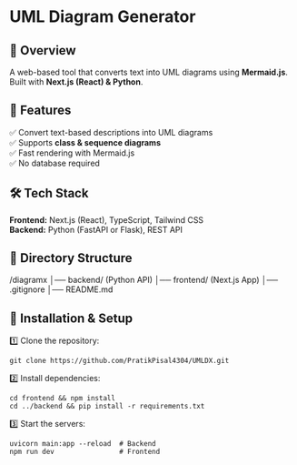 # UML Diagram Generator  

## 📌 Overview  
A web-based tool that converts text into UML diagrams using **Mermaid.js**. Built with **Next.js (React) & Python**.  

## 🚀 Features  
✅ Convert text-based descriptions into UML diagrams  
✅ Supports **class & sequence diagrams**  
✅ Fast rendering with Mermaid.js  
✅ No database required  

## 🛠️ Tech Stack  
**Frontend:** Next.js (React), TypeScript, Tailwind CSS  
**Backend:** Python (FastAPI or Flask), REST API  

## 📂 Directory Structure  
/diagramx
│── backend/ (Python API)
│── frontend/ (Next.js App)
│── .gitignore
│── README.md


## 🔧 Installation & Setup  

1️⃣ Clone the repository:  

    git clone https://github.com/PratikPisal4304/UMLDX.git 


2️⃣ Install dependencies:

    cd frontend && npm install  
    cd ../backend && pip install -r requirements.txt  

3️⃣ Start the servers:

    uvicorn main:app --reload  # Backend  
    npm run dev                # Frontend  

